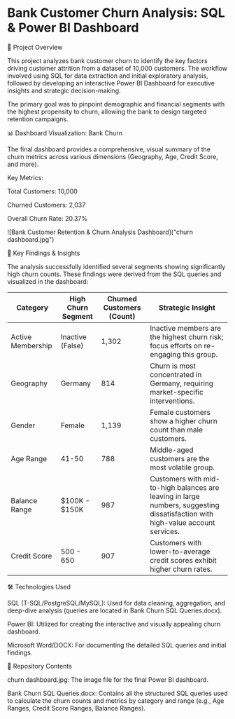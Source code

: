 # Bank Customer Churn Analysis: SQL & Power BI Dashboard

🚀 Project Overview

This project analyzes bank customer churn to identify the key factors driving customer attrition from a dataset of 10,000 customers. The workflow involved using SQL for data extraction and initial exploratory analysis, followed by developing an interactive Power BI Dashboard for executive insights and strategic decision-making.

The primary goal was to pinpoint demographic and financial segments with the highest propensity to churn, allowing the bank to design targeted retention campaigns.

📊 Dashboard Visualization: Bank Churn

The final dashboard provides a comprehensive, visual summary of the churn metrics across various dimensions (Geography, Age, Credit Score, and more).

Key Metrics:

Total Customers: 10,000

Churned Customers: 2,037

Overall Churn Rate: 20.37%

![Bank Customer Retention & Churn Analysis Dashboard]("churn dashboard.jpg")

🔑 Key Findings & Insights

The analysis successfully identified several segments showing significantly high churn counts. These findings were derived from the SQL queries and visualized in the dashboard:

Category | High Churn Segment | Churned Customers (Count) | Strategic Insight
---|---|---|---
Active Membership | Inactive (False) | 1,302 | Inactive members are the highest churn risk; focus efforts on re-engaging this group.
Geography | Germany | 814 | Churn is most concentrated in Germany, requiring market-specific interventions.
Gender | Female | 1,139 | Female customers show a higher churn count than male customers.
Age Range | 41-50 | 788 | Middle-aged customers are the most volatile group.
Balance Range | $100K - $150K | 987 | Customers with mid-to-high balances are leaving in large numbers, suggesting dissatisfaction with high-value account services.
Credit Score | 500 - 650 | 907 | Customers with lower-to-average credit scores exhibit higher churn rates.

🛠️ Technologies Used

SQL (T-SQL/PostgreSQL/MySQL): Used for data cleaning, aggregation, and deep-dive analysis (queries are located in Bank Churn SQL Queries.docx).

Power BI: Utilized for creating the interactive and visually appealing churn dashboard.

Microsoft Word/DOCX: For documenting the detailed SQL queries and initial findings.

📁 Repository Contents

churn dashboard.jpg: The image file for the final Power BI dashboard.

Bank Churn SQL Queries.docx: Contains all the structured SQL queries used to calculate the churn counts and metrics by category and range (e.g., Age Ranges, Credit Score Ranges, Balance Ranges).
